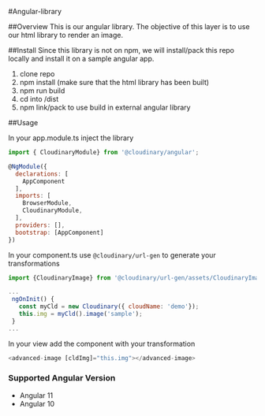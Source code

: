 #Angular-library

##Overview
This is our angular library. The objective of this layer is to use our html
library to render an image. 

##Install
Since this library is not on npm, we will install/pack this repo locally and install it on a sample angular app.

1. clone repo
2. npm install (make sure that the html library has been built)
3. npm run build
4. cd into /dist
5. npm link/pack to use build in external angular library

##Usage

In your app.module.ts inject the library 

```javascript
import { CloudinaryModule} from '@cloudinary/angular';

@NgModule({
  declarations: [
    AppComponent
  ],
  imports: [
    BrowserModule,
    CloudinaryModule,
  ],
  providers: [],
  bootstrap: [AppComponent]
})

```
 
 In your component.ts use `@cloudinary/url-gen` to generate your transformations 
 
 ```javascript
import {CloudinaryImage} from '@cloudinary/url-gen/assets/CloudinaryImage';

...
  ngOnInit() {
    const myCld = new Cloudinary({ cloudName: 'demo'});
    this.img = myCld().image('sample');
  }
...


```

In your view add the component with your transformation
```javascript
<advanced-image [cldImg]="this.img"></advanced-image>
```

### Supported Angular Version
- Angular 11
- Angular 10

